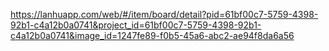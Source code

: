 https://lanhuapp.com/web/#/item/board/detail?pid=61bf00c7-5759-4398-92b1-c4a12b0a0741&project_id=61bf00c7-5759-4398-92b1-c4a12b0a0741&image_id=1247fe89-f0b5-45a6-abc2-ae94f8da6a56